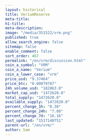 ```yaml
---
layout: historical
title: VeriumReserve
meta-title: 
h1-title: 
meta-description: 
image: "/media/351522/vrm.png"
published: true
allow_search_engine: false
sitemap: false
enable_comment: false
sort_order: 467
permalink: "/en/vrm/discussion.html"
coin_a_symbol: "VRM"
coin_a_name: "Verium"
coin_a_lower_case: "vrm"
price_usd: "9.37464"
price_btc: "0.00079787"
24h_volume_usd: "182863.0"
market_cap_usd: "1472620.0"
total_supply: "1472620.0"
available_supply: "1472620.0"
percent_change_1h: "0.38"
percent_change_24h: "7.08"
percent_change_7d: "16.16"
last_updated: "1517140751"
parent-url: "/en/vrm/"
author: Sam
---
```


